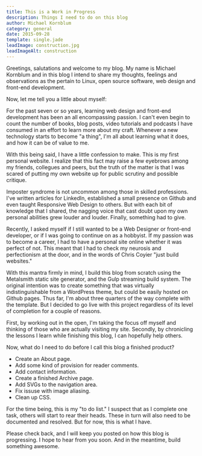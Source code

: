 ```yaml
---
title: This is a Work in Progress
description: Things I need to do on this blog
author: Michael Kornblum
category: general
date: 2015-09-28
template: single.jade
leadImage: construction.jpg
leadImageAlt: construction
---
```


Greetings, salutations and welcome to my blog. My name is Michael Kornblum and in this blog I intend to share my thoughts, feelings and observations as the pertain to Linux, open source software, web design and front-end development.

Now, let me tell you a little about myself:

For the past seven or so years, learning web design and front-end development has been an all encompassing passion. I can't even begin to count the number of books, blog posts, video tutorials and podcasts I have consumed in an effort to learn more about my craft. Whenever a new technology starts to become "a thing", I'm all about learning what it does, and how it can be of value to me.

With this being said, I have a little confession to make. This is my first personal website. I realize that this fact may raise a few eyebrows among my friends, collegues and peers, but the truth of the matter is that I was scared of putting my own website up for public scrutiny and possible critique.

Imposter syndrome is not uncommon among those in skilled professions. I've written articles for LinkedIn, established a small presence on Github and even taught Responsive Web Design to others. But with each bit of knowledge that I shared, the nagging voice that cast doubt upon my own personal abilities grew louder and louder. Finally, something had to give.

Recently, I asked myself if I still wanted to be a Web Designer or front-end developer, or if I was going to continue on as a hobbyist. If my passion was to become a career, I had to have a personal site online whether it was perfect of not. This meant that I had to check my neurosis and perfectionism at the door, and in the words of Chris Coyier "just build websites."

With this mantra firmly in mind, I build this blog from scratch using the Metalsmith static site generator, and the Gulp streaming build system. The original intention was to create something that was virtually indistinguishable from a WordPress theme, but could be easily hosted on Github pages. Thus far, I'm about three quarters of the way complete with the template. But I decided to go live with this project regardless of its level of completion for a couple of reasons.

First, by working out in the open, I'm taking the focus off myself and thinking of those who are actually visiting my site. Secondly, by chronicling the lessons I learn while finishing this blog, I can hopefully help others.

Now, what do I need to do before I call this blog a finished product?

- Create an About page.
- Add some kind of provision for reader comments.
- Add contact information.
- Create a finished Archive page.
- Add SVGs to the navigation area.
- Fix issuse with image aliasing.
- Clean up CSS.

For the time being, this is my "to do list." I suspect that as I complete one task, others will start to rear their heads. These in turn will also need to be documented and resolved. But for now, this is what I have.

Please check back, and I will keep you posted on how this blog is progressing. I hope to hear from you soon. And in the meantime, build something awesome.
